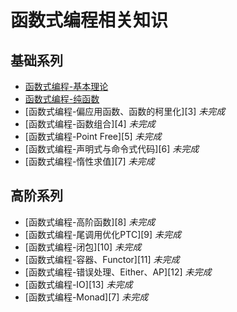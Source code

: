 # 函数式编程相关知识

## 基础系列

* [函数式编程-基本理论][1]
* [函数式编程-纯函数][2]
* [函数式编程-偏应用函数、函数的柯里化][3] *未完成*
* [函数式编程-函数组合][4] *未完成*
* [函数式编程-Point Free][5] *未完成*
* [函数式编程-声明式与命令式代码][6]  *未完成*
* [函数式编程-惰性求值][7] *未完成*


## 高阶系列

* [函数式编程-高阶函数][8] *未完成*
* [函数式编程-尾调用优化PTC][9] *未完成*
* [函数式编程-闭包][10] *未完成*
* [函数式编程-容器、Functor][11] *未完成*
* [函数式编程-错误处理、Either、AP][12] *未完成*
* [函数式编程-IO][13] *未完成*
* [函数式编程-Monad][7] *未完成*



[1]: https://github.com/MarsPen/-notes-summary/blob/master/javascript/functionalBase.md
[2]: https://github.com/MarsPen/-notes-summary/blob/master/javascript/functionalPurity.md